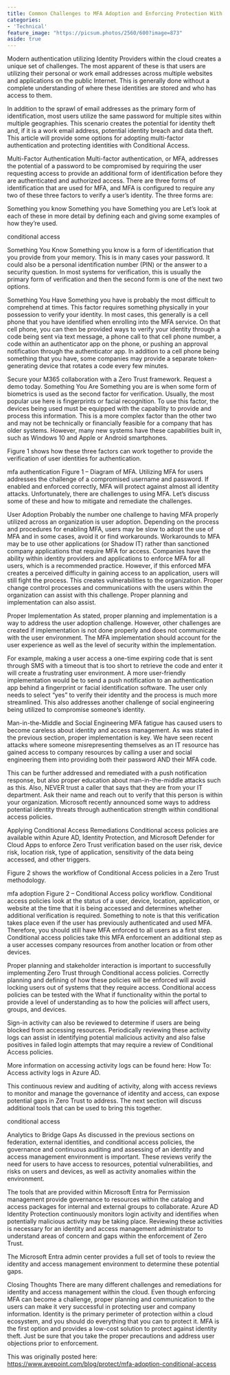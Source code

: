 ```yaml
---
title: Common Challenges to MFA Adoption and Enforcing Protection With Conditional Access
categories:
- 'Technical'
feature_image: "https://picsum.photos/2560/600?image=873"
aside: true
---
```


Modern authentication utilizing Identity Providers within the cloud creates a unique set of challenges. The most apparent of these is that users are utilizing their personal or work email addresses across multiple websites and applications on the public Internet. This is generally done without a complete understanding of where these identities are stored and who has access to them.

In addition to the sprawl of email addresses as the primary form of identification, most users utilize the same password for multiple sites within multiple geographies. This scenario creates the potential for identity theft and, if it is a work email address, potential identity breach and data theft. This article will provide some options for adopting multi-factor authentication and protecting identities with Conditional Access.

Multi-Factor Authentication
Multi-factor authentication, or MFA, addresses the potential of a password to be compromised by requiring the user requesting access to provide an additional form of identification before they are authenticated and authorized access. There are three forms of identification that are used for MFA, and MFA is configured to require any two of these three factors to verify a user’s identity. The three forms are:

Something you know
Something you have
Something you are
Let’s look at each of these in more detail by defining each and giving some examples of how they’re used.

conditional access

Something You Know
Something you know is a form of identification that you provide from your memory. This is in many cases your password. It could also be a personal identification number (PIN) or the answer to a security question. In most systems for verification, this is usually the primary form of verification and then the second form is one of the next two options.

Something You Have
Something you have is probably the most difficult to comprehend at times. This factor requires something physically in your possession to verify your identity. In most cases, this generally is a cell phone that you have identified when enrolling into the MFA service. On that cell phone, you can then be provided ways to verify your identity through a code being sent via text message, a phone call to that cell phone number, a code within an authenticator app on the phone, or pushing an approval notification through the authenticator app. In addition to a cell phone being something that you have, some companies may provide a separate token-generating device that rotates a code every few minutes.

Secure your M365 collaboration with a Zero Trust framework. Request a demo today.
Something You Are
Something you are is when some form of biometrics is used as the second factor for verification.  Usually, the most popular use here is fingerprints or facial recognition. To use this factor, the devices being used must be equipped with the capability to provide and process this information. This is a more complex factor than the other two and may not be technically or financially feasible for a company that has older systems. However, many new systems have these capabilities built in, such as Windows 10 and Apple or Android smartphones.

Figure 1 shows how these three factors can work together to provide the verification of user identities for authentication.

mfa authentication
Figure 1 – Diagram of MFA.
Utilizing MFA for users addresses the challenge of a compromised username and password. If enabled and enforced correctly, MFA will protect against almost all identity attacks. Unfortunately, there are challenges to using MFA. Let’s discuss some of these and how to mitigate and remediate the challenges.

User Adoption
Probably the number one challenge to having MFA properly utilized across an organization is user adoption. Depending on the process and procedures for enabling MFA, users may be slow to adopt the use of MFA and in some cases, avoid it or find workarounds. Workarounds to MFA may be to use other applications (or Shadow IT) rather than sanctioned company applications that require MFA for access.  Companies have the ability within identity providers and applications to enforce MFA for all users, which is a recommended practice. However, if this enforced MFA creates a perceived difficulty in gaining access to an application, users will still fight the process. This creates vulnerabilities to the organization.  Proper change control processes and communications with the users within the organization can assist with this challenge. Proper planning and implementation can also assist.

Proper Implementation
As stated, proper planning and implementation is a way to address the user adoption challenge.  However, other challenges are created if implementation is not done properly and does not communicate with the user environment. The MFA implementation should account for the user experience as well as the level of security within the implementation.

For example, making a user access a one-time expiring code that is sent through SMS with a timeout that is too short to retrieve the code and enter it will create a frustrating user environment. A more user-friendly implementation would be to send a push notification to an authentication app behind a fingerprint or facial identification software. The user only needs to select “yes” to verify their identity and the process is much more streamlined. This also addresses another challenge of social engineering being utilized to compromise someone’s identity.



Man-in-the-Middle and Social Engineering
MFA fatigue has caused users to become careless about identity and access management. As was stated in the previous section, proper implementation is key. We have seen recent attacks where someone misrepresenting themselves as an IT resource has gained access to company resources by calling a user and social engineering them into providing both their password AND their MFA code.

This can be further addressed and remediated with a push notification response, but also proper education about man-in-the-middle attacks such as this. Also, NEVER trust a caller that says that they are from your IT department. Ask their name and reach out to verify that this person is within your organization.  Microsoft recently announced some ways to address potential identity threats through authentication strength within conditional access policies.

Applying Conditional Access Remediations
Conditional access policies are available within Azure AD, Identity Protection, and Microsoft Defender for Cloud Apps to enforce Zero Trust verification based on the user risk, device risk, location risk, type of application, sensitivity of the data being accessed, and other triggers.

Figure 2 shows the workflow of Conditional Access policies in a Zero Trust methodology.

mfa adoption
Figure 2 – Conditional Access policy workflow.
Conditional access policies look at the status of a user, device, location, application, or website at the time that it is being accessed and determines whether additional verification is required. Something to note is that this verification takes place even if the user has previously authenticated and used MFA. Therefore, you should still have MFA enforced to all users as a first step. Conditional access policies take this MFA enforcement an additional step as a user accesses company resources from another location or from other devices.

Proper planning and stakeholder interaction is important to successfully implementing Zero Trust through Conditional access policies. Correctly planning and defining of how these policies will be enforced will avoid locking users out of systems that they require access. Conditional access policies can be tested with the What if functionality within the portal to provide a level of understanding as to how the policies will affect users, groups, and devices.

Sign-in activity can also be reviewed to determine if users are being blocked from accessing resources. Periodically reviewing these activity logs can assist in identifying potential malicious activity and also false positives in failed login attempts that may require a review of Conditional Access policies.

More information on accessing activity logs can be found here: How To: Access activity logs in Azure AD.

This continuous review and auditing of activity, along with access reviews to monitor and manage the governance of identity and access, can expose potential gaps in Zero Trust to address. The next section will discuss additional tools that can be used to bring this together.

conditional access

Analytics to Bridge Gaps
As discussed in the previous sections on federation, external identities, and conditional access policies, the governance and continuous auditing and assessing of an identity and access management environment is important. These reviews verify the need for users to have access to resources, potential vulnerabilities, and risks on users and devices, as well as activity anomalies within the environment.

The tools that are provided within Microsoft Entra for Permission management provide governance to resources within the catalog and access packages for internal and external groups to collaborate. Azure AD Identity Protection continuously monitors login activity and identifies when potentially malicious activity may be taking place. Reviewing these activities is necessary for an identity and access management administrator to understand areas of concern and gaps within the enforcement of Zero Trust.

The Microsoft Entra admin center provides a full set of tools to review the identity and access management environment to determine these potential gaps.

Closing Thoughts
There are many different challenges and remediations for identity and access management within the cloud. Even though enforcing MFA can become a challenge, proper planning and communication to the users can make it very successful in protecting user and company information. Identity is the primary perimeter of protection within a cloud ecosystem, and you should do everything that you can to protect it. MFA is the first option and provides a low-cost solution to protect against identity theft. Just be sure that you take the proper precautions and address user objections prior to enforcement.

This was originally posted here: <https://www.avepoint.com/blog/protect/mfa-adoption-conditional-access>